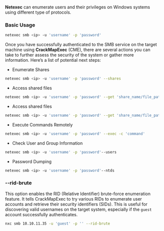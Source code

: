 **Netexec** can enumerate users and their privileges on Windows systems using different type of protocols.
### Basic Usage
```bash
netexec smb <ip> -u 'username' -p 'password'
```

Once you have successfully authenticated to the SMB service on the target machine using **CrackMapExec** (CME), there are several actions you can take to further assess the security of the system or gather more information. Here’s a list of potential next steps:

- Enumerate Shares

```bash
netexec smb <ip> -u 'username' -p 'password' --shares
```

- Access shared files

```bash
netexec smb <ip> -u 'username' -p 'password' --get 'share_name/file_path'
```

- Access shared files

```bash
netexec smb <ip> -u 'username' -p 'password' --get 'share_name/file_path'
```

- Execute Commands Remotely

```bash
netexec smb <ip> -u 'username' -p 'password' --exec -c 'command'
```


- Check User and Group Information

```bash
netexec smb <ip> -u 'username' -p 'password'--users
```


- Password Dumping

```bash
netexec smb <ip> -u 'username' -p 'password'--ntds
```

### --rid-brute
This option enables the RID (Relative Identifier) brute-force enumeration feature. It tells CrackMapExec to try various RIDs to enumerate user accounts and retrieve their security identifiers (SIDs). This is useful for discovering valid usernames on the target system, especially if the `guest` account successfully authenticates.
```bash
nxc smb 10.10.11.35 -u 'guest' -p '' --rid-brute
```